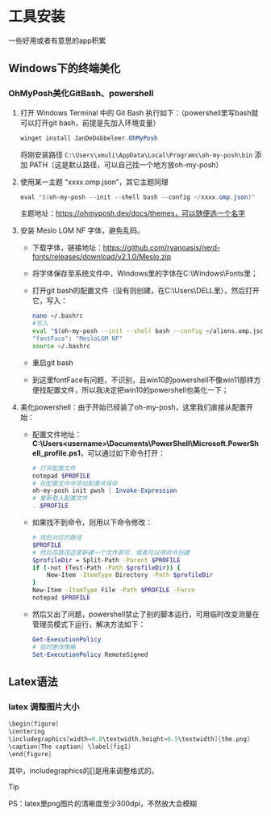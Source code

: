 # 工具安装

一些好用或者有意思的app积累

## Windows下的终端美化

### OhMyPosh美化GitBash、powershell

1. 打开 Windows Terminal 中的 Git Bash 执行如下：（powershell里写bash就可以打开git bash，前提是先加入环境变量）

   ```powershell
   winget install JanDeDobbeleer.OhMyPosh
   ```

   将刚安装路径 `C:\Users\xmuli\AppData\Local\Programs\oh-my-posh\bin` 添加 PATH（这是默认路径，可以自己找一个地方放oh-my-posh）

2. 使用某一主题 “xxxx.omp.json”，其它主题同理

   ```powershell
   eval "$(oh-my-posh --init --shell bash --config ~/xxxx.omp.json)"
   ```

   主题地址：https://ohmyposh.dev/docs/themes，可以随便选一个名字

3. 安装 Meslo LGM NF 字体，避免乱码。

   - 下载字体，链接地址：https://github.com/ryanoasis/nerd-fonts/releases/download/v2.1.0/Meslo.zip

   - 将字体保存至系统文件中，Windows里的字体在C:\Windows\Fonts里；

   - 打开git bash的配置文件（没有则创建，在C:\Users\DELL里），然后打开它，写入：

     ```bash
     nano ~/.bashrc
     #写入
     eval "$(oh-my-posh --init --shell bash --config ~/aliens.omp.json)"
     "fontFace": "MesloLGM NF"
     source ~/.bashrc
     ```

   - 重启git bash

   - 到这里fontFace有问题，不识别，且win10的powershell不像win11那样方便找配置文件，所以我决定把win10的powershell也美化一下；

4. 美化powershell：由于开始已经装了oh-my-posh，这里我们直接从配置开始：

   - 配置文件地址：**C:\Users\<username>\Documents\PowerShell\Microsoft.PowerShell_profile.ps1**，可以通过如下命令打开：

     ```powershell
     # 打开配置文件
     notepad $PROFILE
     # 在配置文件中添加配置并保存
     oh-my-posh init pwsh | Invoke-Expression
     # 重新载入配置文件
     . $PROFILE
     ```

   - 如果找不到命令，则用以下命令修改：

     ```bash
     # 找到对应的路径
     $PROFILE
     # 然后在路径这里新建一个文件即可，或者可以用命令创建
     $profileDir = Split-Path -Parent $PROFILE
     if (-not (Test-Path -Path $profileDir)) {
         New-Item -ItemType Directory -Path $profileDir
     }
     New-Item -ItemType File -Path $PROFILE -Force
     notepad $PROFILE
     ```

   - 然后又出了问题，powershell禁止了别的脚本运行，可用临时改变测量在管理员模式下运行，解决方法如下：

     ```powershell
     Get-ExecutionPolicy
     # 临时更改策略
     Set-ExecutionPolicy RemoteSigned
     ```




## Latex语法

### latex 调整图片大小

```c++
\begin{figure}
\centering
\includegraphics[width=0.8\textwidth,height=0.5\textwidth]{the.png}
\caption{The caption} \label{fig1}
\end{figure}
```

其中，includegraphics的[]是用来调整格式的。

> [!TIP]
>
> PS：latex里png图片的清晰度至少300dpi，不然放大会模糊

